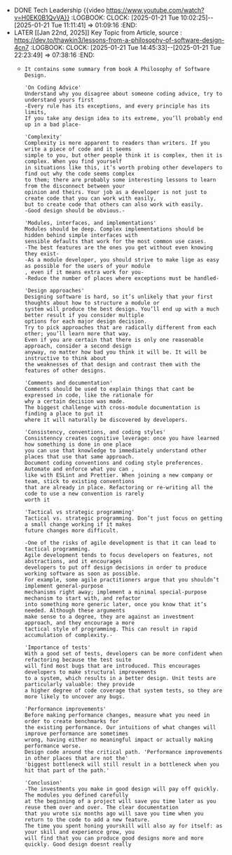 - DONE Tech Leadership {{video https://www.youtube.com/watch?v=H0EK0B1QvVA}}
  :LOGBOOK:
  CLOCK: [2025-01-21 Tue 10:02:25]--[2025-01-21 Tue 11:11:41] =>  01:09:16
  :END:
- LATER [[Jan 22nd, 2025]] Key Topic from Article, source : https://dev.to/thawkin3/lessons-from-a-philosophy-of-software-design-4cn7
  :LOGBOOK:
  CLOCK: [2025-01-21 Tue 14:45:33]--[2025-01-21 Tue 22:23:49] =>  07:38:16
  :END:
	- ```apl
	  It contains some summary from book A Philosophy of Software Design.
	  
	  'On Coding Advice'
	  Understand why you disagree about someone coding advice, try to understand yours first
	  -Every rule has its exceptions, and every principle has its limits,  
	  If you take any design idea to its extreme, you’ll probably end up in a bad place-
	  
	  'Complexity'
	  Complexity is more apparent to readers than writers. If you write a piece of code and it seems 
	  simple to you, but other people think it is complex, then it is complex. When you find yourself 
	  in situations like this, it’s worth probing other developers to find out why the code seems complex 
	  to them; there are probably some interesting lessons to learn from the disconnect between your 
	  opinion and theirs. Your job as a developer is not just to create code that you can work with easily,
	  but to create code that others can also work with easily.
	  -Good design should be obvious.-
	  
	  'Modules, interfaces, and implementations'
	  Modules should be deep. Complex implementations should be hidden behind simple interfaces with 
	  sensible defaults that work for the most common use cases.
	  -The best features are the ones you get without even knowing they exist-
	  -As a module developer, you should strive to make lige as easy as possible for the users of your module
	  , even if it means extra work for you-
	  -Reduce the number of places where exceptions must be handled-
	  
	  'Design approaches'
	  Designing software is hard, so it’s unlikely that your first thoughts about how to structure a module or 
	  system will produce the best design. You’ll end up with a much better result if you consider multiple 
	  options for each major design decision.
	  Try to pick approaches that are radically different from each other; you’ll learn more that way. 
	  Even if you are certain that there is only one reasonable approach, consider a second design 
	  anyway, no matter how bad you think it will be. It will be instructive to think about 
	  the weaknesses of that design and contrast them with the features of other designs.
	  
	  'Comments and documentation'
	  Comments should be used to explain things that cant be expressed in code, like the rationale for 
	  why a certain decision was made.
	  The biggest challenge with cross-module documentation is finding a place to put it
	  where it will naturally be discovered by developers.
	  
	  'Consistency, conventions, and coding styles'
	  Consistenncy creates cognitive leverage: once you have learned how something is done in one place
	  you can use that knowledge to immediately understand other places that use that same approach.
	  Document coding conventions and coding style preferences. Automate and enforce what you can ,
	  like with ESLint and Prettier. When joining a new company or team, stick to existing conventions
	  that are already in place. Refactoring or re-writing all the code to use a new convention is rarely
	  worth it
	  
	  'Tactical vs strategic programming'
	  Tactical vs. strategic programming. Don’t just focus on getting a small change working if it makes 
	  future changes more difficult.
	  
	  -One of the risks of agile development is that it can lead to tactical programming. 
	  Agile development tends to focus developers on features, not abstractions, and it encourages 
	  developers to put off design decisions in order to produce working software as soon as possible. 
	  For example, some agile practitioners argue that you shouldn’t implement general-purpose 
	  mechanisms right away; implement a minimal special-purpose mechanism to start with, and refactor 
	  into something more generic later, once you know that it’s needed. Although these arguments 
	  make sense to a degree, they are against an investment approach, and they encourage a more 
	  tactical style of programming. This can result in rapid accumulation of complexity.-
	  
	  'Importance of tests'
	  With a good set of tests, developers can be more confident when refactoring because the test suite
	  will find most bugs that are introduced. This encourages developers to make structural improvements
	  to a system, which results in a better design. Unit tests are particularly valuable: they provide
	  a higher degree of code coverage that system tests, so they are more likely to uncover any bugs.
	  
	  'Performance improvements'
	  Before making performance changes, measure what you need in order to create benchmarks for 
	  the existing performance. Our intuitions of what changes will improve performance are sometimes 
	  wrong, having either no meaningful impact or actually making performance worse.
	  Design code around the critical path. 'Performance improvements in other places that are not the'
	  'biggest bottleneck will still result in a bottleneck when you hit that part of the path.'
	  
	  'Conclusion'
	  -The investments you make in good design will pay off quickly. The modules you defined carefully
	  at the beginning of a project will save you time later as you reuse them over and over. The clear documentation
	  that you wrote six months ago will save you time when you return to the code to add a new feature. 
	  The time you spent honing yourskill will also ay for itself: as your skill and experience grow, you
	  will find that you can produce good designs more and more quickly. Good design doesnt really 
	  ```